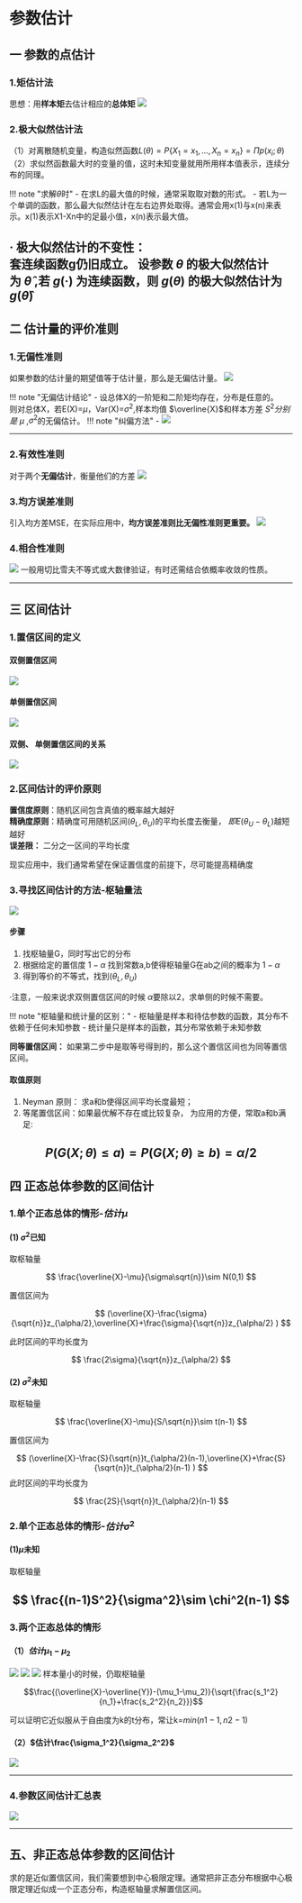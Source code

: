 # 参数估计
## 一 参数的点估计
### 1.矩估计法
思想：用**样本矩**去估计相应的**总体矩**
![](Attachments/7-统计量与抽样分布_image_1.png)
### 2.极大似然估计法
（1）对离散随机变量，构造似然函数$L(\theta)=P \{X_1=x_1,...,X_n=x_n\}=\Pi p(x_i;\theta)$  
（2）求似然函数最大时的变量的值，这时未知变量就用所用样本值表示，连续分布的同理。

!!! note "求解$\theta$时"
	- 在求L的最大值的时候，通常采取取对数的形式。
	- 若L为一个单调的函数，那么最大似然估计在左右边界处取得。通常会用x(1)与x(n)来表示。x(1)表示X1-Xn中的足最小值，x(n)表示最大值。

· **极大似然估计的不变性：**   
	套连续函数g仍旧成立。
	设参数 $\theta$ 的极大似然估计为 $\hat{\theta}$ ,若 $g(·)$ 为连续函数，则 $g(\theta)$ 的极大似然估计为 $g(\hat{\theta})$
---
## 二 估计量的评价准则
### 1.无偏性准则
如果参数的估计量的期望值等于估计量，那么是无偏估计量。
![](Attachments/7-统计量与抽样分布_image_2.png)

!!! note "无偏估计结论"
	- 设总体X的一阶矩和二阶矩均存在，分布是任意的。  
	则对总体X，若E(X)=$\mu$，Var(X)=$\sigma^2$,样本均值 $\overline{X}$和样本方差 $S^2$$分别是$ $\mu$ ,$\sigma^2$的无偏估计。
!!! note "纠偏方法"
	- ![](Attachments/7-统计量与抽样分布_image_3.png)

---
### 2.有效性准则
对于两个**无偏估计**，衡量他们的方差
![](Attachments/7-统计量与抽样分布_image_4.png)
### 3.均方误差准则
引入均方差MSE，在实际应用中，**均方误差准则比无偏性准则更重要。**
![](Attachments/7-统计量与抽样分布_image_5.png)
### 4.相合性准则
![](Attachments/7-统计量与抽样分布_image_6.png)
一般用切比雪夫不等式或大数律验证，有时还需结合依概率收敛的性质。

---
## 三 区间估计
### 1.置信区间的定义
#### 双侧置信区间
![](Attachments/7-统计量与抽样分布_image_7.png)
#### 单侧置信区间
![](Attachments/7-统计量与抽样分布_image_8.png)
#### 双侧、 单侧置信区间的关系
![](Attachments/7-统计量与抽样分布_image_9.png)
### 2.区间估计的评价原则
**置信度原则**：随机区间包含真值的概率越大越好  
**精确度原则**：精确度可用随机区间$(\theta_L,\theta_U )$的平均长度去衡量， $即E(\theta_U-\theta_L)$越短越好  
**误差限：** 二分之一区间的平均长度  

现实应用中，我们通常希望在保证置信度的前提下，尽可能提高精确度
### 3.寻找区间估计的方法-枢轴量法
![](Attachments/7-统计量与抽样分布_image_10.png)
#### 步骤
1. 找枢轴量G，同时写出它的分布
2. 根据给定的置信度 $1-\alpha$ 找到常数a,b使得枢轴量G在ab之间的概率为 $1-\alpha$ 
3. 得到等价的不等式，找到$(\theta_L,\theta_U )$

·注意，一般来说求双侧置信区间的时候 $\alpha$要除以2，求单侧的时候不需要。

!!! note "枢轴量和统计量的区别："
	- 枢轴量是样本和待估参数的函数，其分布不依赖于任何未知参数
	- 统计量只是样本的函数，其分布常依赖于未知参数

**同等置信区间：** 如果第二步中是取等号得到的，那么这个置信区间也为同等置信区间。

#### 取值原则
1. Neyman 原则： 求a和b使得区间平均长度最短；
2. 等尾置信区间：如果最优解不存在或比较复杂， 为应用的方便，常取a和b满足:

$$
P(G(X;\theta)\leq a )=P(G(X;\theta)\geq b )=\alpha/2
$$
---
## 四 正态总体参数的区间估计
### 1.单个正态总体的情形-$估计\mu$
#### (1) $\sigma^2$已知
取枢轴量

$$
\frac{\overline{X}-\mu}{\sigma\sqrt{n}}\sim N(0,1)
$$

置信区间为

$$
(\overline{X}-\frac{\sigma}{\sqrt{n}}z_{\alpha/2},\overline{X}+\frac{\sigma}{\sqrt{n}}z_{\alpha/2} )
$$

此时区间的平均长度为

$$
\frac{2\sigma}{\sqrt{n}}z_{\alpha/2}
$$
#### (2) $\sigma^2$未知
取枢轴量

$$
\frac{\overline{X}-\mu}{S/\sqrt{n}}\sim t(n-1)
$$

置信区间为

$$
(\overline{X}-\frac{S}{\sqrt{n}}t_{\alpha/2}(n-1),\overline{X}+\frac{S}{\sqrt{n}}t_{\alpha/2}(n-1) )
$$
此时区间的平均长度为

$$
\frac{2S}{\sqrt{n}}t_{\alpha/2}(n-1)
$$
### 2.单个正态总体的情形-$估计\sigma^2$
#### (1)$\mu$未知
取枢轴量

$$
\frac{(n-1)S^2}{\sigma^2}\sim \chi^2(n-1)
$$
---
### 3.两个正态总体的情形
#### （1）$估计\mu_1-\mu_2$
![](Attachments/7-统计量与抽样分布_image_11.png)
![](Attachments/7-统计量与抽样分布_image_12.png)
![](Attachments/7-统计量与抽样分布_image_13.png)
样本量小的时候，仍取枢轴量 

$$\frac{(\overline{X}-\overline{Y})-(\mu_1-\mu_2)}{\sqrt{\frac{s_1^2}{n_1}+\frac{s_2^2}{n_2}}}$$

可以证明它近似服从于自由度为k的t分布，常让k=$min(n1-1,n2-1)$
#### （2）$估计\frac{\sigma_1^2}{\sigma_2^2}$
![](Attachments/7-统计量与抽样分布_image_14.png)

---
### 4.参数区间估计汇总表
![](Attachments/7-统计量与抽样分布_image_15.png)

---
## 五、非正态总体参数的区间估计
求的是近似置信区间，我们需要想到中心极限定理。通常把非正态分布根据中心极限定理近似成一个正态分布，构造枢轴量求解置信区间。

